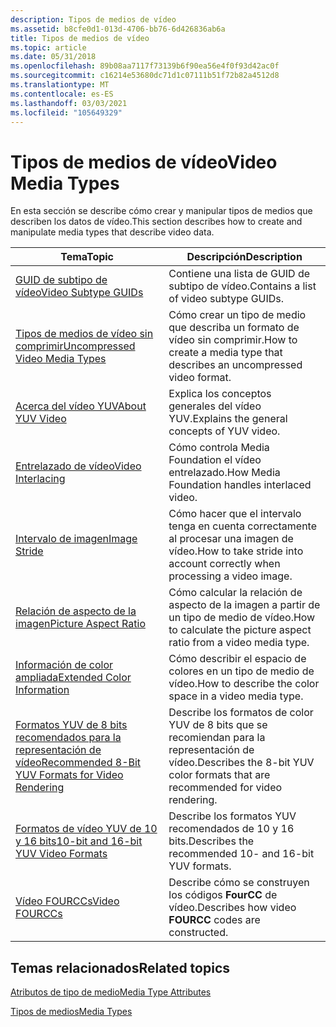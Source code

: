 ```yaml
---
description: Tipos de medios de vídeo
ms.assetid: b8cfe0d1-013d-4706-bb76-6d426836ab6a
title: Tipos de medios de vídeo
ms.topic: article
ms.date: 05/31/2018
ms.openlocfilehash: 89b08aa7117f73139b6f90ea56e4f0f93d42ac0f
ms.sourcegitcommit: c16214e53680dc71d1c07111b51f72b82a4512d8
ms.translationtype: MT
ms.contentlocale: es-ES
ms.lasthandoff: 03/03/2021
ms.locfileid: "105649329"
---
```

# <a name="video-media-types"></a><span data-ttu-id="944b6-103">Tipos de medios de vídeo</span><span class="sxs-lookup"><span data-stu-id="944b6-103">Video Media Types</span></span>

<span data-ttu-id="944b6-104">En esta sección se describe cómo crear y manipular tipos de medios que describen los datos de vídeo.</span><span class="sxs-lookup"><span data-stu-id="944b6-104">This section describes how to create and manipulate media types that describe video data.</span></span>



| <span data-ttu-id="944b6-105">Tema</span><span class="sxs-lookup"><span data-stu-id="944b6-105">Topic</span></span>                                                                                                      | <span data-ttu-id="944b6-106">Descripción</span><span class="sxs-lookup"><span data-stu-id="944b6-106">Description</span></span>                                                                     |
|------------------------------------------------------------------------------------------------------------|---------------------------------------------------------------------------------|
| [<span data-ttu-id="944b6-107">GUID de subtipo de vídeo</span><span class="sxs-lookup"><span data-stu-id="944b6-107">Video Subtype GUIDs</span></span>](video-subtype-guids.md)                                                             | <span data-ttu-id="944b6-108">Contiene una lista de GUID de subtipo de vídeo.</span><span class="sxs-lookup"><span data-stu-id="944b6-108">Contains a list of video subtype GUIDs.</span></span>                                         |
| [<span data-ttu-id="944b6-109">Tipos de medios de vídeo sin comprimir</span><span class="sxs-lookup"><span data-stu-id="944b6-109">Uncompressed Video Media Types</span></span>](uncompressed-video-media-types.md)                                       | <span data-ttu-id="944b6-110">Cómo crear un tipo de medio que describa un formato de vídeo sin comprimir.</span><span class="sxs-lookup"><span data-stu-id="944b6-110">How to create a media type that describes an uncompressed video format.</span></span>         |
| [<span data-ttu-id="944b6-111">Acerca del vídeo YUV</span><span class="sxs-lookup"><span data-stu-id="944b6-111">About YUV Video</span></span>](about-yuv-video.md)                                                                     | <span data-ttu-id="944b6-112">Explica los conceptos generales del vídeo YUV.</span><span class="sxs-lookup"><span data-stu-id="944b6-112">Explains the general concepts of YUV video.</span></span>                                     |
| [<span data-ttu-id="944b6-113">Entrelazado de vídeo</span><span class="sxs-lookup"><span data-stu-id="944b6-113">Video Interlacing</span></span>](video-interlacing.md)                                                                 | <span data-ttu-id="944b6-114">Cómo controla Media Foundation el vídeo entrelazado.</span><span class="sxs-lookup"><span data-stu-id="944b6-114">How Media Foundation handles interlaced video.</span></span>                                  |
| [<span data-ttu-id="944b6-115">Intervalo de imagen</span><span class="sxs-lookup"><span data-stu-id="944b6-115">Image Stride</span></span>](image-stride.md)                                                                           | <span data-ttu-id="944b6-116">Cómo hacer que el intervalo tenga en cuenta correctamente al procesar una imagen de vídeo.</span><span class="sxs-lookup"><span data-stu-id="944b6-116">How to take stride into account correctly when processing a video image.</span></span>        |
| [<span data-ttu-id="944b6-117">Relación de aspecto de la imagen</span><span class="sxs-lookup"><span data-stu-id="944b6-117">Picture Aspect Ratio</span></span>](picture-aspect-ratio.md)                                                           | <span data-ttu-id="944b6-118">Cómo calcular la relación de aspecto de la imagen a partir de un tipo de medio de vídeo.</span><span class="sxs-lookup"><span data-stu-id="944b6-118">How to calculate the picture aspect ratio from a video media type.</span></span>              |
| [<span data-ttu-id="944b6-119">Información de color ampliada</span><span class="sxs-lookup"><span data-stu-id="944b6-119">Extended Color Information</span></span>](extended-color-information.md)                                               | <span data-ttu-id="944b6-120">Cómo describir el espacio de colores en un tipo de medio de vídeo.</span><span class="sxs-lookup"><span data-stu-id="944b6-120">How to describe the color space in a video media type.</span></span>                          |
| [<span data-ttu-id="944b6-121">Formatos YUV de 8 bits recomendados para la representación de vídeo</span><span class="sxs-lookup"><span data-stu-id="944b6-121">Recommended 8-Bit YUV Formats for Video Rendering</span></span>](recommended-8-bit-yuv-formats-for-video-rendering.md) | <span data-ttu-id="944b6-122">Describe los formatos de color YUV de 8 bits que se recomiendan para la representación de vídeo.</span><span class="sxs-lookup"><span data-stu-id="944b6-122">Describes the 8-bit YUV color formats that are recommended for video rendering.</span></span> |
| [<span data-ttu-id="944b6-123">Formatos de vídeo YUV de 10 y 16 bits</span><span class="sxs-lookup"><span data-stu-id="944b6-123">10-bit and 16-bit YUV Video Formats</span></span>](10-bit-and-16-bit-yuv-video-formats.md)                             | <span data-ttu-id="944b6-124">Describe los formatos YUV recomendados de 10 y 16 bits.</span><span class="sxs-lookup"><span data-stu-id="944b6-124">Describes the recommended 10- and 16-bit YUV formats.</span></span>                           |
| [<span data-ttu-id="944b6-125">Vídeo FOURCCs</span><span class="sxs-lookup"><span data-stu-id="944b6-125">Video FOURCCs</span></span>](video-fourccs.md)                                                                         | <span data-ttu-id="944b6-126">Describe cómo se construyen los códigos **FourCC** de vídeo.</span><span class="sxs-lookup"><span data-stu-id="944b6-126">Describes how video **FOURCC** codes are constructed.</span></span>                           |



 

## <a name="related-topics"></a><span data-ttu-id="944b6-127">Temas relacionados</span><span class="sxs-lookup"><span data-stu-id="944b6-127">Related topics</span></span>

<dl> <dt>

[<span data-ttu-id="944b6-128">Atributos de tipo de medio</span><span class="sxs-lookup"><span data-stu-id="944b6-128">Media Type Attributes</span></span>](media-type-attributes.md)
</dt> <dt>

[<span data-ttu-id="944b6-129">Tipos de medios</span><span class="sxs-lookup"><span data-stu-id="944b6-129">Media Types</span></span>](media-types.md)
</dt> </dl>

 

 



